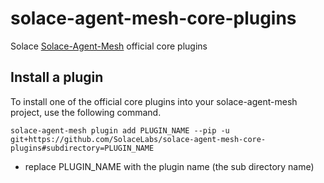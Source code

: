 # solace-agent-mesh-core-plugins
Solace [Solace-Agent-Mesh](https://github.com/SolaceLabs/solace-agent-mesh) official core plugins

## Install a plugin
To install one of the official core plugins into your solace-agent-mesh project, use the following command.

```
solace-agent-mesh plugin add PLUGIN_NAME --pip -u git+https://github.com/SolaceLabs/solace-agent-mesh-core-plugins#subdirectory=PLUGIN_NAME
```

* replace PLUGIN_NAME with the plugin name (the sub directory name)
